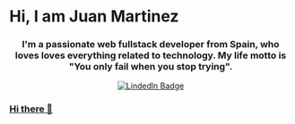 <div id="header" aligh="center>
  <img src="https://media.giphy.com/media/v1.Y2lkPTc5MGI3NjExaHJlanBlNTQ5d2xxamp1c2lnNjEzaWJpczF3ZGpxazJpMmJ3anJsMyZlcD12MV9pbnRlcm5hbF9naWZfYnlfaWQmY3Q9Zw/wwg1suUiTbCY8H8vIA/giphy-downsized-large.gif" width+"200" />
  <h1 aligh="center"> Hi, I am Juan Martinez </h1>
  <h3 align="center"> I'm a passionate web fullstack developer from Spain, who loves loves everything related to technology. My life motto is "You only fail when you stop trying". <h/3>
</div>

<div id="badges" align="center">
  <a href="https://www.linkedin.com/in/juan-manuel-martinez-martinez-3057b35a/">
    <img src="https://img.shields.io/badge/:badgeContent?style=for-the-badge&logo=linkedln&color=green" alt="Lindedln Badge"/>
</div>







### Hi there 👋

<!--
**juan3384/juan3384** is a ✨ _special_ ✨ repository because its `README.md` (this file) appears on your GitHub profile.

Here are some ideas to get you started:

- 🔭 I’m currently working on ...
- 🌱 I’m currently learning ...
- 👯 I’m looking to collaborate on ...
- 🤔 I’m looking for help with ...
- 💬 Ask me about ...
- 📫 How to reach me: ...
- 😄 Pronouns: ...
- ⚡ Fun fact: ...
-->
